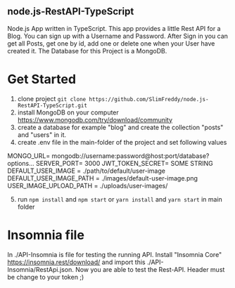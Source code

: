 
  

## node.js-RestAPI-TypeScript

Node.js App written in TypeScript. This app provides a little Rest API for a Blog.
You can sign up with a Username and Password. After Sign in you can get all Posts, get one by id, add one or delete one when your User have created it. The Database for this Project is a MongoDB.

# Get Started

1. clone project `git clone https://github.com/SlimFreddy/node.js-RestAPI-TypeScript.git`
2. install MongoDB on your computer https://www.mongodb.com/try/download/community
3. create a database for example "blog" and create the collection "posts" and "users" in it.
4. create .env file in the main-folder of the project and set following values

MONGO_URL= mongodb://username:password@host:port/database?options... 
SERVER_PORT= 3000 
JWT_TOKEN_SECRET= SOME STRING 
DEFAULT_USER_IMAGE = ./path/to/default/user-image 
DEFAULT_USER_IMAGE_PATH = ./images/default-user-image.png 
USER_IMAGE_UPLOAD_PATH = ./uploads/user-images/

5. run `npm install` and `npm start` or `yarn install` and `yarn start` in main folder

 
# Insomnia file

In ./API-Insomnia is file for testing the running API. Install "Insomnia Core" https://insomnia.rest/download/ and import this ./API-Insomnia/RestApi.json. Now you are able to test the Rest-API. Header must be change to your token ;)
